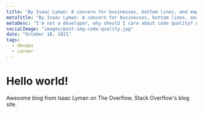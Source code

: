 ```yaml
---
title: "By Isaac Lyman: A concern for businesses, bottom lines, and empathetic programmers"
metaTitle: "By Isaac Lyman: A concern for businesses, bottom lines, and empathetic programmers"
metaDesc: "I'm not a developer, why should I care about code quality? A case for prioritizing code quality over immediate gains, and how it effects far more than just developers."
socialImage: "images/post-img-code-quality.jpg"
date: "October 18, 2021"
tags:
  - devops
  - career
---
```


# Hello world!


Awesome blog from Isaac Lyman on The Overflow, Stack Overflow's blog site. 